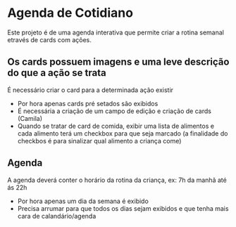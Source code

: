 # Agenda de Cotidiano

Este projeto é de uma agenda interativa que permite criar a rotina semanal etravés de cards com ações.

## Os cards possuem imagens e uma leve descrição do que a ação se trata

É necessário criar o card para a determinada ação existir

- Por hora apenas cards pré setados são exibidos
- É necessária a criação de um campo de edição e criação de cards (Camila)
- Quando se tratar de card de comida, exibir uma lista de alimentos e cada alimento terá um checkbox para que seja marcado (a finalidade do checkbos é para sinalizar qual alimento a criança come)

## Agenda

A agenda deverá conter o horário da rotina da criança, ex: 7h da manhã até ás 22h

- Por hora apenas um dia da semana é exibido
- Precisa arrumar para que todos os dias sejam exibidos e que tenha mais cara de calandário/agenda
